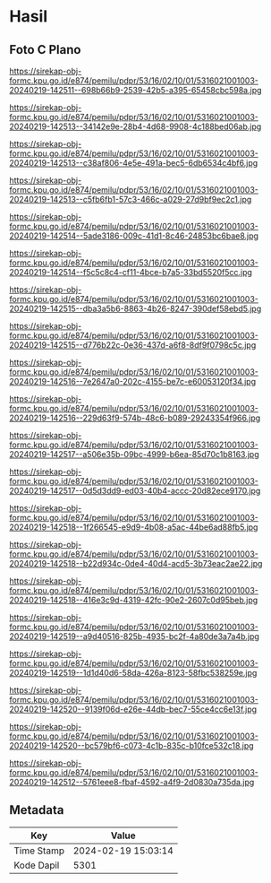 # Hasil

## Foto C Plano

https://sirekap-obj-formc.kpu.go.id/e874/pemilu/pdpr/53/16/02/10/01/5316021001003-20240219-142511--698b66b9-2539-42b5-a395-65458cbc598a.jpg

https://sirekap-obj-formc.kpu.go.id/e874/pemilu/pdpr/53/16/02/10/01/5316021001003-20240219-142513--34142e9e-28b4-4d68-9908-4c188bed06ab.jpg

https://sirekap-obj-formc.kpu.go.id/e874/pemilu/pdpr/53/16/02/10/01/5316021001003-20240219-142513--c38af806-4e5e-491a-bec5-6db6534c4bf6.jpg

https://sirekap-obj-formc.kpu.go.id/e874/pemilu/pdpr/53/16/02/10/01/5316021001003-20240219-142513--c5fb6fb1-57c3-466c-a029-27d9bf9ec2c1.jpg

https://sirekap-obj-formc.kpu.go.id/e874/pemilu/pdpr/53/16/02/10/01/5316021001003-20240219-142514--5ade3186-009c-41d1-8c46-24853bc6bae8.jpg

https://sirekap-obj-formc.kpu.go.id/e874/pemilu/pdpr/53/16/02/10/01/5316021001003-20240219-142514--f5c5c8c4-cf11-4bce-b7a5-33bd5520f5cc.jpg

https://sirekap-obj-formc.kpu.go.id/e874/pemilu/pdpr/53/16/02/10/01/5316021001003-20240219-142515--dba3a5b6-8863-4b26-8247-390def58ebd5.jpg

https://sirekap-obj-formc.kpu.go.id/e874/pemilu/pdpr/53/16/02/10/01/5316021001003-20240219-142515--d776b22c-0e36-437d-a6f8-8df9f0798c5c.jpg

https://sirekap-obj-formc.kpu.go.id/e874/pemilu/pdpr/53/16/02/10/01/5316021001003-20240219-142516--7e2647a0-202c-4155-be7c-e60053120f34.jpg

https://sirekap-obj-formc.kpu.go.id/e874/pemilu/pdpr/53/16/02/10/01/5316021001003-20240219-142516--229d63f9-574b-48c6-b089-29243354f966.jpg

https://sirekap-obj-formc.kpu.go.id/e874/pemilu/pdpr/53/16/02/10/01/5316021001003-20240219-142517--a506e35b-09bc-4999-b6ea-85d70c1b8163.jpg

https://sirekap-obj-formc.kpu.go.id/e874/pemilu/pdpr/53/16/02/10/01/5316021001003-20240219-142517--0d5d3dd9-ed03-40b4-accc-20d82ece9170.jpg

https://sirekap-obj-formc.kpu.go.id/e874/pemilu/pdpr/53/16/02/10/01/5316021001003-20240219-142518--1f266545-e9d9-4b08-a5ac-44be6ad88fb5.jpg

https://sirekap-obj-formc.kpu.go.id/e874/pemilu/pdpr/53/16/02/10/01/5316021001003-20240219-142518--b22d934c-0de4-40d4-acd5-3b73eac2ae22.jpg

https://sirekap-obj-formc.kpu.go.id/e874/pemilu/pdpr/53/16/02/10/01/5316021001003-20240219-142518--416e3c9d-4319-42fc-90e2-2607c0d95beb.jpg

https://sirekap-obj-formc.kpu.go.id/e874/pemilu/pdpr/53/16/02/10/01/5316021001003-20240219-142519--a9d40516-825b-4935-bc2f-4a80de3a7a4b.jpg

https://sirekap-obj-formc.kpu.go.id/e874/pemilu/pdpr/53/16/02/10/01/5316021001003-20240219-142519--1d1d40d6-58da-426a-8123-58fbc538259e.jpg

https://sirekap-obj-formc.kpu.go.id/e874/pemilu/pdpr/53/16/02/10/01/5316021001003-20240219-142520--9139f06d-e26e-44db-bec7-55ce4cc6e13f.jpg

https://sirekap-obj-formc.kpu.go.id/e874/pemilu/pdpr/53/16/02/10/01/5316021001003-20240219-142520--bc579bf6-c073-4c1b-835c-b10fce532c18.jpg

https://sirekap-obj-formc.kpu.go.id/e874/pemilu/pdpr/53/16/02/10/01/5316021001003-20240219-142512--5761eee8-fbaf-4592-a4f9-2d0830a735da.jpg


## Metadata

| Key        | Value               |
| ---------- | ------------------- |
| Time Stamp | 2024-02-19 15:03:14 |
| Kode Dapil | 5301                |




